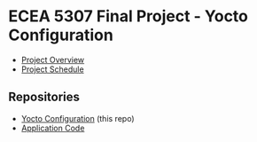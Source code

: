 # ECEA 5307 Final Project - Yocto Configuration

- [Project Overview](https://github.com/cu-ecen-aeld/final-project-DomenicP/wiki/Project-Overview)
- [Project Schedule](https://github.com/users/DomenicP/projects/1)

## Repositories

- [Yocto Configuration](https://github.com/cu-ecen-aeld/final-project-DomenicP/) (this repo)
- [Application Code](https://github.com/DomenicP/final-project-assignment-DomenicP)
